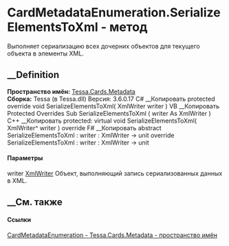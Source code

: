 # CardMetadataEnumeration.SerializeElementsToXml - метод
Выполняет сериализацию всех дочерних объектов для текущего объекта в элементы
XML.
##  __Definition
 **Пространство имён:** [Tessa.Cards.Metadata](N_Tessa_Cards_Metadata.htm)  
 **Сборка:** Tessa (в Tessa.dll) Версия: 3.6.0.17
C# __Копировать
     protected override void SerializeElementsToXml(
    	XmlWriter writer
    )
VB __Копировать
     Protected Overrides Sub SerializeElementsToXml ( 
    	writer As XmlWriter
    )
C++ __Копировать
     protected:
    virtual void SerializeElementsToXml(
    	XmlWriter^ writer
    ) override
F# __Копировать
     abstract SerializeElementsToXml : 
            writer : XmlWriter -> unit 
    override SerializeElementsToXml : 
            writer : XmlWriter -> unit 
#### Параметры
writer
[XmlWriter](https://learn.microsoft.com/dotnet/api/system.xml.xmlwriter)
    Объект, выполняющий запись сериализованных данных в XML.
##  __См. также
#### Ссылки
[CardMetadataEnumeration -
](T_Tessa_Cards_Metadata_CardMetadataEnumeration.htm)
[Tessa.Cards.Metadata - пространство имён](N_Tessa_Cards_Metadata.htm)

